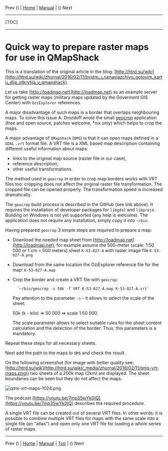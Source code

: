 Prev () | [Home](Home) | [Manual](DocMain) | () Next
- - -
[TOC]
- - -

# Quick way to prepare raster maps for use in QMapShack

This is a translation of the original article in the blog: 
[http://htrd.su/wiki](http://htrd.su/wiki/zhurnal/2016/02/11/bystro_i_nenavjazchivo_gotovim_kartu_dlja_otkrytija_v_qmapshack).

Let us take [http://loadmap.net](http://loadmap.net) as an example server for getting raster maps 
(military maps updated by the Goverment GIS Center) with `OziExplorer` references.

A major disadvantage of such maps is a border that overlaps neighbouring maps. 
To solve this issue A. Drozdoff wrote the small [geocrop](https://github.com/h4tr3d/geocrop) application 
(free and open source, patches welcome, *nix only) which helps to crop the maps. 

A major advantage of `QMapShack` (`QMS`) is that it can open maps defined in a `GDAL` `.vrt` format file. 
A VRT file is a XML based map description containing different useful information about maps:

* links to the original map source (raster file in our case),
* reference description,
* other useful transformations.

The method used in `geocrop` in order to crop map borders works with VRT files too: 
cropping does not affect the original raster file transformation. The cropped file can be opened properly. 
The transformation speed is increased dramatically.

The `geocrop` build process is described in the GitHub (see link above). 
It requires the installation of developer packages for `libgdal` and `libproj4`. 
Building on Windows is not yet supported (any help is welcome). 
The application does not require any installation, simply copy it into `~/bin`.

Having prepared `geocrop` 3 simple steps are required to prepare a map:

* Download the needed map sheet from [http://loadmap.net](http://loadmap.net), 
   for example assume the 500-meter (scale: 1:50 000 or 1 cm = 500 meters) sheet `K-53-027-A` with 
   raster image file `K-53-027-A.png`
* Download from the same location the OziExplorer reference file for the map: `K-53-027-A.map`
* Crop the border and create a VRT file with `geocrop`:

        `~/bin/geocrop -s 50k -f VRT K-53-027-A.map K-53-027-A.vrt`

  Pay attention to the parameter `-s` - it allows to select the scale of the sheet: 
  
  50k (k - kilo) => 50 000 => scale 1:50 000. 
  
  The scale parameter allows to select suitable rules for the sheet content calculation and the detection of the border.
  Thus, this parameters is a mandatory.

Repeat these steps for all necessary sheets. 

Next add the path to the maps to `QMS` and check the result.

On the following screenshot (for image with better quality see: 
[http://htrd.su/wik](http://htrd.su/wiki/_media/zhurnal/2016/02/11/qms-vrt-maps.png)) 
two sheets of a 200k map (2km) are displayed. The sheet boundaries can be seen but they do not affect the maps.

![qms-vrt-maps-1024.png](https://bitbucket.org/repo/L5qerE/images/1237331501-qms-vrt-maps-1024.png)

The podcast [https://youtu.be/7mp35wYk0IQ](https://youtu.be/7mp35wYk0IQ) describes the required procedure.

A single VRT file can be created out of several VRT files. 
In other words: it is possible to combine multiple VRT files for maps with the same scale into a single file (an "atlas")
and open only one VRT file for loading a whole series of raster maps. 

- - -
Prev () | [Home](Home) | [Manual](DocMain) | [Top](#) | () Next
